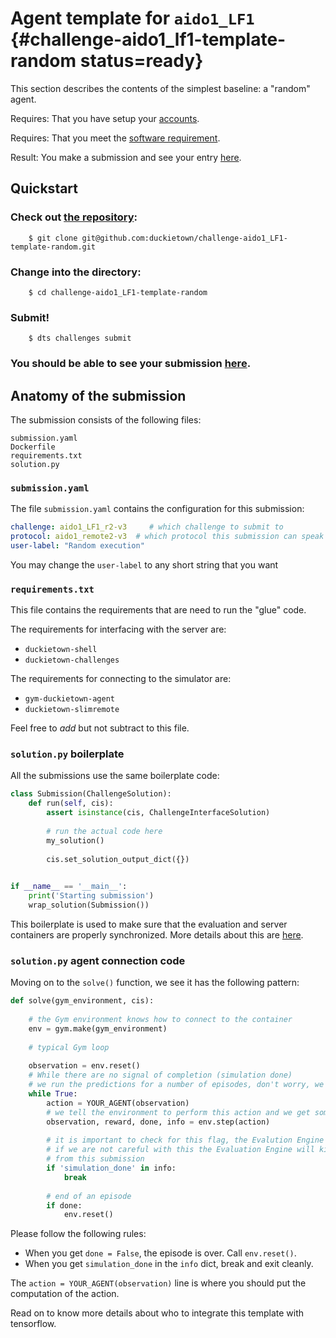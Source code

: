 # Agent template for `aido1_LF1` {#challenge-aido1_lf1-template-random status=ready}

This section describes the contents of the simplest baseline: a "random" agent.

<div class='requirements' markdown='1'>

Requires: That you have setup your [accounts](#cm-accounts).

Requires: That you meet the [software requirement](#cm-sw).

Result: You make a submission and see your entry [here](https://challenges.duckietown.org/v3/humans/challenges/aido1_LF1_r3-v3).

</div>


## Quickstart

### Check out [the repository](https://github.com/duckietown/challenge-aido1_LF1-template-random):

        $ git clone git@github.com:duckietown/challenge-aido1_LF1-template-random.git


### Change into the directory:

        $ cd challenge-aido1_LF1-template-random
    
### Submit!

        $ dts challenges submit 

### You should be able to see your submission [here](https://challenges.duckietown.org/v3/humans/challenges/aido1_LF1_r3-v3). 



## Anatomy of the submission

The submission consists of the following files:

    submission.yaml
    Dockerfile	
    requirements.txt	
    solution.py	

### `submission.yaml`
    
The file `submission.yaml` contains the configuration for this submission:

```yaml
challenge: aido1_LF1_r2-v3     # which challenge to submit to
protocol: aido1_remote2-v3  # which protocol this submission can speak
user-label: "Random execution"
```
    
You may change the `user-label` to any short string that you want

### `requirements.txt`

This file contains the requirements that are need to run the "glue" code.

The requirements for interfacing with the server are:

* `duckietown-shell`
* `duckietown-challenges`

The requirements for connecting to the simulator are:

* `gym-duckietown-agent`
* `duckietown-slimremote`


Feel free to *add* but not subtract to this file.


### `solution.py` boilerplate

All the submissions use the same boilerplate code:

```python
class Submission(ChallengeSolution):
    def run(self, cis):
        assert isinstance(cis, ChallengeInterfaceSolution) 
        
        # run the actual code here
        my_solution()
        
        cis.set_solution_output_dict({})
        

if __name__ == '__main__':
    print('Starting submission')
    wrap_solution(Submission())
```

This boilerplate is used to make sure that the evaluation and server containers are properly synchronized.
More details about this are [here](#api-solution).

### `solution.py` agent connection code

Moving on to the `solve()` function, we see it has the following pattern:

```python
def solve(gym_environment, cis):
    
    # the Gym environment knows how to connect to the container
    env = gym.make(gym_environment)
    
    # typical Gym loop
    
    observation = env.reset()
    # While there are no signal of completion (simulation done)
    # we run the predictions for a number of episodes, don't worry, we have the control on this part
    while True:
        action = YOUR_AGENT(observation)
        # we tell the environment to perform this action and we get some info back in OpenAI Gym style
        observation, reward, done, info = env.step(action)
        
        # it is important to check for this flag, the Evalution Engine will let us know when should we finish
        # if we are not careful with this the Evaluation Engine will kill our container and we will get no score
        # from this submission
        if 'simulation_done' in info:
            break
            
        # end of an episode
        if done:
            env.reset()
```

Please follow the following rules:

* When you get `done = False`, the episode is over. Call `env.reset()`.
* When you get `simulation_done` in the `info` dict, break and exit cleanly.

The `action = YOUR_AGENT(observation)` line is where you should put the computation of the action.

Read on to know more details about who to integrate this template with tensorflow.
